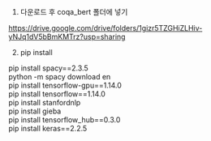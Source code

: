 1. 다운로드 후 coqa_bert 폴더에 넣기

https://drive.google.com/drive/folders/1gizr5TZGHiZLHiv-yNJq1dV5bBmKMTrz?usp=sharing

2. pip install

pip install spacy==2.3.5\
python -m spacy download en\
pip install tensorflow-gpu==1.14.0\
pip install tensorflow==1.14.0\
pip install stanfordnlp\
pip install gieba\
pip install tensorflow_hub==0.3.0\
pip install keras==2.2.5